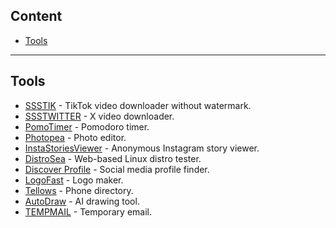 ## Content

- [Tools](#tools)

---

## Tools

- [SSSTIK](https://ssstik.io/) - TikTok video downloader without watermark.
- [SSSTWITTER](https://ssstwitter.com/) - X video downloader.
- [PomoTimer](https://pomotimer.io/) - Pomodoro timer.
- [Photopea](https://www.photopea.com/) - Photo editor.
- [InstaStoriesViewer](https://insta-stories-viewer.com/) - Anonymous Instagram story viewer.
- [DistroSea](https://distrosea.com/) - Web-based Linux distro tester.
- [Discover Profile](https://discoverprofile.com/) - Social media profile finder.
- [LogoFast](https://shipfa.st/tools/logo-fast) - Logo maker.
- [Tellows](https://www.tellows.co/) - Phone directory.
- [AutoDraw](https://www.autodraw.com/) - AI drawing tool.
- [TEMPMAIL](https://temp-mail.org/) - Temporary email.

